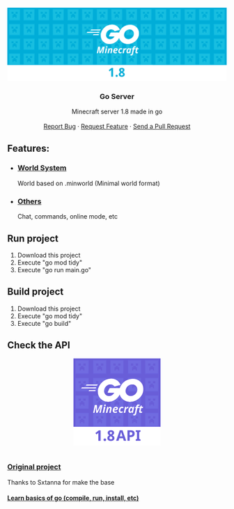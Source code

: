 <p align="center">
  <img src="github/background.png" alt="logo">

  <h3 align="center">Go Server</h3>

  <p align="center">
    Minecraft server 1.8 made in go
    <br />
    <br />
    <a href="https://github.com/MineLC/Go-Server/issues">Report Bug</a>
    ·
    <a href="https://github.com/MineLC/Go-Server/issues">Request Feature</a>
    ·
    <a href="https://github.com/MineLC/Go-Server/pulls">Send a Pull Request</a>
  </p>
  
  <h2>Features:</h2>
  <ul>
    <li>
      <h3>
        <a href="https://github.com/ichocomilk/MinimalWorld">World System</a>
      </h3>
      <p>World based on .minworld (Minimal world format)</p>
    </li>
    <li>
      <h3>
        <a href="https://wiki.vg/Protocol">Others</a>
      </h3>
      <p>Chat, commands, online mode, etc</p>
    </li>
  </ul>

  <h2>Run project</h2>
  <ol>
    <li>Download this project</li>
    <li>Execute "go mod tidy"</li>
    <li>Execute "go run main.go"</li>
  </ol>

  <h2>Build project</h2>
  <ol>
    <li>Download this project</li>
    <li>Execute "go mod tidy"</li>
    <li>Execute "go build"</li>
  </ol>
    
  <h2 > Check the API </h2>
  <a href="https://github.com/MineLC/Go-Server-api/"><img style=" width: 200px; height: 200px; display: block; margin-left: auto; margin-right: auto;" src="github/api.png"></a>

  <br>
  <h3>
    <a href="https://github.com/GoLangMc/minecraft-server">Original project</a>
  </h3>
  <p>
    Thanks to Sxtanna for make the base
  </p>
  <h4>
    <a href="https://go.dev/doc/tutorial/getting-started#write-more">Learn basics of go (compile, run, install, etc)</a>
  </h4>
</p>